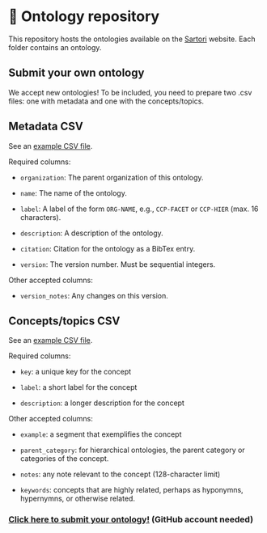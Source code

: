 # 🏦 Ontology repository

This repository hosts the ontologies available on the [Sartori]() website. Each folder contains an ontology.

## Submit your own ontology

We accept new ontologies! To be included, you need to prepare two .csv files: one with metadata and one with the concepts/topics.

## Metadata CSV

See an [example CSV file](/CCP-FACET/metadata.csv).

Required columns:

- `organization`: The parent organization of this ontology.

- `name`: The name of the ontology.

- `label`: A label of the form `ORG-NAME`, e.g., `CCP-FACET` or `CCP-HIER` (max. 16 characters).

- `description`: A description of the ontology.

- `citation`: Citation for the ontology as a BibTex entry.

- `version`: The version number. Must be sequential integers.

Other accepted columns:

- `version_notes`: Any changes on this version.

## Concepts/topics CSV

See an [example CSV file](/CCP-FACET/ontology.csv).

Required columns:

- `key`: a unique key for the concept

- `label`: a short label for the concept

- `description`: a longer description for the concept

Other accepted columns:

- `example`: a segment that exemplifies the concept

- `parent_category`: for hierarchical ontologies, the parent category or categories of the concept. 

- `notes`: any note relevant to the concept (128-character limit)

- `keywords`: concepts that are highly related, perhaps as hyponymns, hypernymns, or otherwise related.

### [Click here to submit your ontology!](https://github.com/conceptintegration/ontology-repo-test/issues/new/choose) (GitHub account needed)
